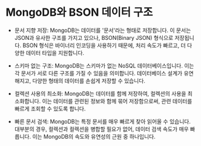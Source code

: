 # MongoDB와 BSON 데이터 구조

- 문서 지향 저장: MongoDB는 데이터를 '문서'라는 형태로 저장합니다. 이 문서는 JSON과 유사한 구조를 가지고 있으나, BSON(Binary JSON) 형식으로 저장됩니다. BSON 형식은 바이너리 인코딩을 사용하기 때문에, 처리 속도가 빠르고, 더 다양한 데이터 타입을 지원합니다.

- 스키마 없는 구조: MongoDB는 스키마가 없는 NoSQL 데이터베이스입니다. 이는 각 문서가 서로 다른 구조를 가질 수 있음을 의미합니다. 데이터베이스 설계가 유연해지고, 다양한 형태의 데이터를 손쉽게 저장할 수 있습니다.

- 컬렉션 사용의 최소화: MongoDB는 데이터를 함께 저장하여, 컬렉션의 사용을 최소화합니다. 이는 데이터를 관련된 정보와 함께 묶어 저장함으로써, 관련 데이터를 빠르게 조회할 수 있도록 합니다.

- 빠른 문서 검색: MongoDB는 특정 문서를 매우 빠르게 찾아 읽어올 수 있습니다. 대부분의 경우, 컬렉션과 컬렉션을 병합할 필요가 없어, 데이터 검색 속도가 매우 빠릅니다. 이는 MongoDB의 속도와 유연성의 근원 중 하나입니다.
